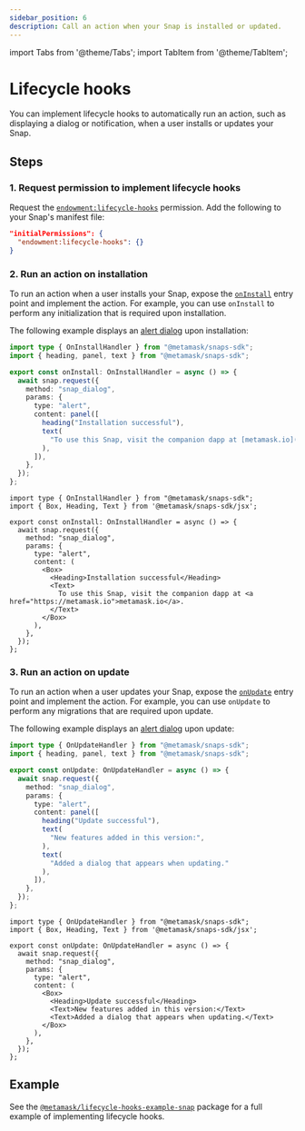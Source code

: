 ```yaml
---
sidebar_position: 6
description: Call an action when your Snap is installed or updated.
---
```


import Tabs from '@theme/Tabs';
import TabItem from '@theme/TabItem';

# Lifecycle hooks

You can implement lifecycle hooks to automatically run an action, such as displaying a dialog or
notification, when a user installs or updates your Snap.

## Steps

### 1. Request permission to implement lifecycle hooks

Request the [`endowment:lifecycle-hooks`](../reference/permissions.md#endowmentlifecycle-hooks)
permission.
Add the following to your Snap's manifest file:

```json title="snap.manifest.json"
"initialPermissions": {
  "endowment:lifecycle-hooks": {}
}
```

### 2. Run an action on installation

To run an action when a user installs your Snap, expose the
[`onInstall`](../reference/entry-points.md#oninstall) entry point and implement the action.
For example, you can use `onInstall` to perform any initialization that is required upon installation.

The following example displays an [alert dialog](custom-ui/dialogs.md#display-an-alert-dialog) upon installation:

<Tabs>

<TabItem value="Functions">

```typescript title="index.ts"
import type { OnInstallHandler } from "@metamask/snaps-sdk";
import { heading, panel, text } from "@metamask/snaps-sdk";

export const onInstall: OnInstallHandler = async () => {
  await snap.request({
    method: "snap_dialog",
    params: {
      type: "alert",
      content: panel([
        heading("Installation successful"),
        text(
          "To use this Snap, visit the companion dapp at [metamask.io](https://metamask.io).",
        ),
      ]),
    },
  });
};
```

</TabItem>
<TabItem value="JSX" flaskOnly>

```tsx title="index.tsx"
import type { OnInstallHandler } from "@metamask/snaps-sdk";
import { Box, Heading, Text } from '@metamask/snaps-sdk/jsx';

export const onInstall: OnInstallHandler = async () => {
  await snap.request({
    method: "snap_dialog",
    params: {
      type: "alert",
      content: (
        <Box>
          <Heading>Installation successful</Heading>
          <Text>
            To use this Snap, visit the companion dapp at <a href="https://metamask.io">metamask.io</a>.
          </Text>
        </Box>
      ),
    },
  });
};
```

</TabItem>
</Tabs>

### 3. Run an action on update

To run an action when a user updates your Snap, expose the
[`onUpdate`](../reference/entry-points.md#onupdate) entry point and implement the action.
For example, you can use `onUpdate` to perform any migrations that are required upon update.

The following example displays an [alert dialog](custom-ui/dialogs.md#display-an-alert-dialog) upon update:

<Tabs>

<TabItem value="Functions">

```typescript title="index.ts"
import type { OnUpdateHandler } from "@metamask/snaps-sdk";
import { heading, panel, text } from "@metamask/snaps-sdk";

export const onUpdate: OnUpdateHandler = async () => {
  await snap.request({
    method: "snap_dialog",
    params: {
      type: "alert",
      content: panel([
        heading("Update successful"),
        text(
          "New features added in this version:",
        ),
        text(
          "Added a dialog that appears when updating."
        ), 
      ]),
    },
  });
};
```

</TabItem>
<TabItem value="JSX" flaskOnly>

```tsx title="index.tsx"
import type { OnUpdateHandler } from "@metamask/snaps-sdk";
import { Box, Heading, Text } from '@metamask/snaps-sdk/jsx';

export const onUpdate: OnUpdateHandler = async () => {
  await snap.request({
    method: "snap_dialog",
    params: {
      type: "alert",
      content: (
        <Box>
          <Heading>Update successful</Heading>
          <Text>New features added in this version:</Text>
          <Text>Added a dialog that appears when updating.</Text>
        </Box>
      ),
    },
  });
};
```

</TabItem>
</Tabs>

## Example

See the [`@metamask/lifecycle-hooks-example-snap`](https://github.com/MetaMask/snaps/tree/main/packages/examples/packages/lifecycle-hooks)
package for a full example of implementing lifecycle hooks.
